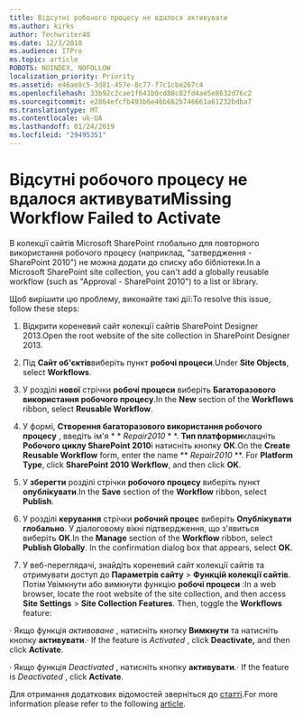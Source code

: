 ```yaml
---
title: Відсутні робочого процесу не вдалося активувати
ms.author: kirks
author: Techwriter40
ms.date: 12/3/2018
ms.audience: ITPro
ms.topic: article
ROBOTS: NOINDEX, NOFOLLOW
localization_priority: Priority
ms.assetid: e46ae8c5-3d81-457e-8c77-f7c1cbe267c4
ms.openlocfilehash: 33b92c2cae1f641b0cd88c82fd4ae5e8632d76c2
ms.sourcegitcommit: e2864efcfb493b6e46b662b746661a61232bdba7
ms.translationtype: MT
ms.contentlocale: uk-UA
ms.lasthandoff: 01/24/2019
ms.locfileid: "29495351"
---
```

# <a name="missing-workflow-failed-to-activate"></a><span data-ttu-id="df926-102">Відсутні робочого процесу не вдалося активувати</span><span class="sxs-lookup"><span data-stu-id="df926-102">Missing Workflow Failed to Activate</span></span>

<span data-ttu-id="df926-103">В колекції сайтів Microsoft SharePoint глобально для повторного використання робочого процесу (наприклад, "затвердження - SharePoint 2010") не можна додати до списку або бібліотеки.</span><span class="sxs-lookup"><span data-stu-id="df926-103">In a Microsoft SharePoint site collection, you can't add a globally reusable workflow (such as "Approval - SharePoint 2010") to a list or library.</span></span>
  
<span data-ttu-id="df926-104">Щоб вирішити цю проблему, виконайте такі дії:</span><span class="sxs-lookup"><span data-stu-id="df926-104">To resolve this issue, follow these steps:</span></span> 
  
1. <span data-ttu-id="df926-105">Відкрити кореневий сайт колекції сайтів SharePoint Designer 2013.</span><span class="sxs-lookup"><span data-stu-id="df926-105">Open the root website of the site collection in SharePoint Designer 2013.</span></span>
  
2. <span data-ttu-id="df926-106">Під **Сайт об'єктів**виберіть пункт **робочі процеси**.</span><span class="sxs-lookup"><span data-stu-id="df926-106">Under **Site Objects**, select **Workflows**.</span></span> 
  
3. <span data-ttu-id="df926-107">У розділі **нової** стрічки **робочі процеси** виберіть **Багаторазового використання робочого процесу**.</span><span class="sxs-lookup"><span data-stu-id="df926-107">In the **New** section of the **Workflows** ribbon, select **Reusable Workflow**.</span></span> 
  
4. <span data-ttu-id="df926-p101">У формі, **Створення багаторазового використання робочого процесу** , введіть ім'я \* \* *Repair2010* \* \*. **Тип платформи**клацніть **Робочого циклу SharePoint 2010**і натисніть кнопку **ОК**.</span><span class="sxs-lookup"><span data-stu-id="df926-p101">On the **Create Reusable Workflow** form, enter the name \*\* *Repair2010* \*\*. For **Platform Type**, click **SharePoint 2010 Workflow**, and then click **OK**.</span></span> 
  
1. <span data-ttu-id="df926-110">У **зберегти** розділі стрічки **робочого процесу** виберіть пункт **опублікувати**.</span><span class="sxs-lookup"><span data-stu-id="df926-110">In the **Save** section of the **Workflow** ribbon, select **Publish**.</span></span> 
  
2. <span data-ttu-id="df926-p102">У розділі **керування** стрічки **робочий процес** виберіть **Опублікувати глобально**. У діалоговому вікні підтвердження, що з'явиться виберіть **ОК**.</span><span class="sxs-lookup"><span data-stu-id="df926-p102">In the **Manage** section of the **Workflow** ribbon, select **Publish Globally**. In the confirmation dialog box that appears, select **OK**.</span></span> 
  
3. <span data-ttu-id="df926-p103">У веб-переглядачі, знайдіть кореневий сайт колекції сайтів та отримувати доступ до **Параметрів сайту** \> **Функцій колекції сайтів**. Потім Увімкнути або вимкнути функцію **робочі процеси** :</span><span class="sxs-lookup"><span data-stu-id="df926-p103">In a web browser, locate the root website of the site collection, and then access **Site Settings** \> **Site Collection Features**. Then, toggle the **Workflows** feature:</span></span> 
  
<span data-ttu-id="df926-115">· Якщо функція *активоване* , натисніть кнопку **Вимкнути** та натисніть кнопку **активувати**.</span><span class="sxs-lookup"><span data-stu-id="df926-115">· If the feature is  *Activated*  , click **Deactivate,** and then click **Activate**.</span></span> 
  
<span data-ttu-id="df926-116">· Якщо функція *Deactivated* , натисніть кнопку **активувати**.</span><span class="sxs-lookup"><span data-stu-id="df926-116">· If the feature is  *Deactivated*  , click **Activate**.</span></span> 
  
<span data-ttu-id="df926-117">Для отримання додаткових відомостей зверніться до [статті](https://go.microsoft.com/fwlink/?linkid=2047770&amp;clcid=0x409).</span><span class="sxs-lookup"><span data-stu-id="df926-117">For more information please refer to the following [article](https://go.microsoft.com/fwlink/?linkid=2047770&amp;clcid=0x409).</span></span>
  

